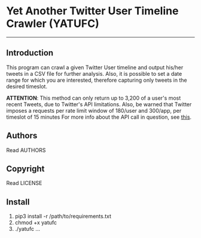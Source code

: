 # **Yet Another Twitter User Timeline Crawler (YATUFC)**
----------

## **Introduction**

This program can crawl a given Twitter User timeline and output his/her tweets in a CSV file for further analysis. Also, it is possible to set a date range for which you are interested, therefore capturing only tweets in the desired timeslot.

**ATTENTION**: This method can only return up to 3,200 of a user's most recent Tweets, due to Twitter's API limitations. Also, be warned that Twitter imposes a requests per rate limit window of 180/user and 300/app, per timeslot of 15 minutes For more info about the API call in question, see [this](https://dev.twitter.com/docs/api/1.1/get/statuses/user_timeline).

## **Authors**
Read AUTHORS

## **Copyright**
Read LICENSE

## **Install**

 1. pip3 install -r /path/to/requirements.txt
 2. chmod +x yatufc
 3. ./yatufc ...


